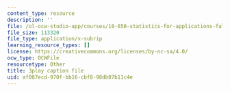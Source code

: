 ```yaml
---
content_type: resource
description: ''
file: /ol-ocw-studio-app/courses/18-650-statistics-for-applications-fall-2016/af087ecd970fbb16cbf898db07b11c4e_QXkOaifVfW4.srt
file_size: 113320
file_type: application/x-subrip
learning_resource_types: []
license: https://creativecommons.org/licenses/by-nc-sa/4.0/
ocw_type: OCWFile
resourcetype: Other
title: 3play caption file
uid: af087ecd-970f-bb16-cbf8-98db07b11c4e
---
```

